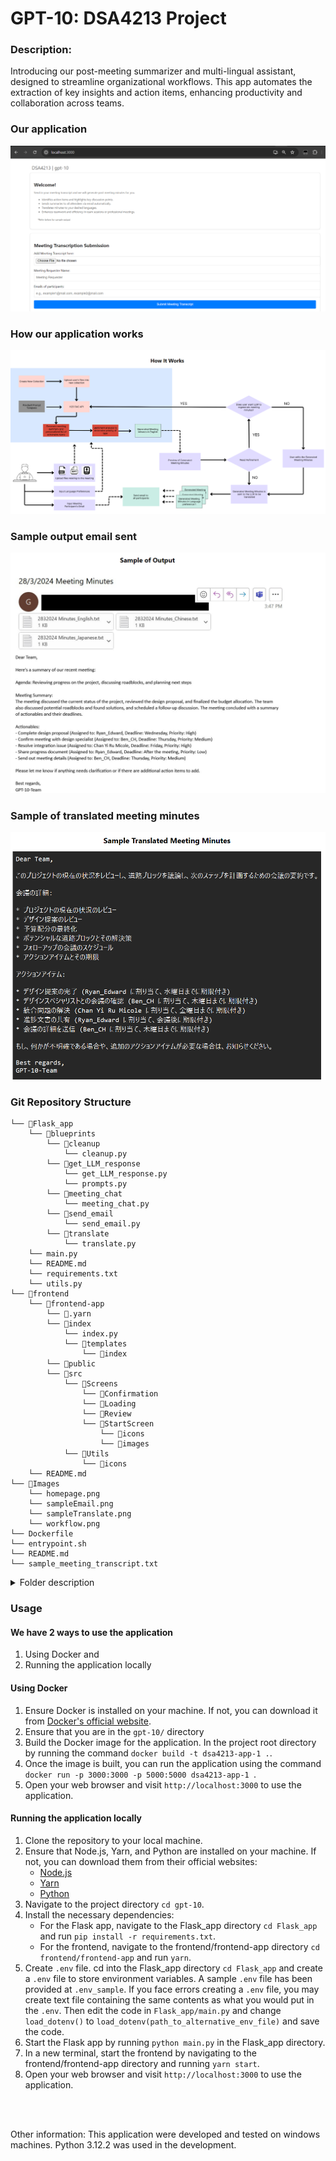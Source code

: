 # GPT-10: DSA4213 Project

### Description:
Introducing our post-meeting summarizer and multi-lingual assistant, designed to streamline organizational workflows. This app automates the extraction of key insights and action items, enhancing productivity and collaboration across teams. 

### Our application
![alt text](./Images/homepage.png)

### How our application works
![alt text](./Images/workflow.png)

### Sample output email sent
![alt text](./Images/sampleEmail.png)

### Sample of translated meeting minutes
![alt text](./Images/sampleTranslate.png)

### Git Repository Structure
```
└── 📁Flask_app
    └── 📁blueprints
        └── 📁cleanup
            └── cleanup.py
        └── 📁get_LLM_response
            └── get_LLM_response.py
            └── prompts.py
        └── 📁meeting_chat
            └── meeting_chat.py
        └── 📁send_email
            └── send_email.py
        └── 📁translate
            └── translate.py
    └── main.py
    └── README.md
    └── requirements.txt
    └── utils.py
└── 📁frontend
    └── 📁frontend-app
        └── 📁.yarn
        └── 📁index
            └── index.py
            └── 📁templates
                └── 📁index
        └── 📁public
        └── 📁src
            └── 📁Screens
                └── 📁Confirmation
                └── 📁Loading
                └── 📁Review
                └── 📁StartScreen
                    └── 📁icons
                    └── 📁images
            └── 📁Utils
                └── 📁icons
    └── README.md
└── 📁Images
    └── homepage.png
    └── sampleEmail.png
    └── sampleTranslate.png
    └── workflow.png
└── Dockerfile
└── entrypoint.sh
└── README.md
└── sample_meeting_transcript.txt
```
<details>
<summary>Folder description</summary>

- 📁Flask_app: This is the backend of the application. It contains the Flask server and all the blueprints for the different functionalities.
    - 📁blueprints: This folder contains different modules for the functionalities of the application.
        - 📁cleanup: This module is responsible for cleaning up the data.
            - cleanup.py: This file contains the code for the cleanup process.
        - 📁get_LLM_response: This module is responsible for getting responses from the LLM.
            - get_LLM_response.py: This file contains the code for getting responses.
            - prompts.py: This file contains the prompts for the LLM.
        - 📁meeting_chat: This module is responsible for handling the meeting chat.
            - meeting_chat.py: This file contains the code for the meeting chat.
        - 📁send_email: This module is responsible for sending emails.
            - send_email.py: This file contains the code for sending emails.
        - 📁translate: This module is responsible for translating text.
            - translate.py: This file contains the code for translation.
    - main.py: This is the main file that runs the Flask server.
    - README.md : README for the backend
    - requirements.txt
    - utils.py: This file contains utility functions used across the application.
- 📁frontend: This is the frontend of the application. It contains the React app.
    - 📁frontend-app: This folder contains the React application.
        - 📁.yarn: This folder contains Yarn related files.
        - 📁public: This folder contains public assets like images, icons, etc.
        - 📁src: This folder contains the source code for the React app.
            - 📁Screens: This folder contains the different screens of the app.
                - 📁Confirmation: This folder contains the Confirmation screen.
                - 📁Loading: This folder contains the Loading screen.
                - 📁Review: This folder contains the Review screen.
                - 📁StartScreen: This folder contains the Start screen.
                    - 📁icons: This folder contains the icons for the Start screen.
                    - 📁images: This folder contains the images for the Start screen.
            - 📁Utils: This folder contains utility functions used across the application.
                - 📁icons: This folder contains the icons for the Utils.
    - README: README for the frontend.
- 📁Images: This folder contains images of our application and outputs.
- Dockerfile: This file is used to create a Docker image for the application.
- entrypoint.sh: This script is executed at the start of the Docker container. It starts up both the backend and frontend.
- README.md: This is the main README file for the project. It provides an overview of the project and instructions on how to use the application.
- sample_meeting_transcript.txt: This is a sample transcript file that can be used to test the application.
</details>

### Usage
#### We have 2 ways to use the application
1. Using Docker and 
2. Running the application locally

#### Using Docker
1. Ensure Docker is installed on your machine. If not, you can download it from [Docker's official website](https://www.docker.com/products/docker-desktop).
2. Ensure that you are in the `gpt-10/` directory
3. Build the Docker image for the application. In the project root directory by running the command `docker build -t dsa4213-app-1 .`.
4. Once the image is built, you can run the application using the command `docker run -p 3000:3000 -p 5000:5000 dsa4213-app-1 `.
5. Open your web browser and visit `http://localhost:3000` to use the application.

#### Running the application locally
1. Clone the repository to your local machine.
2. Ensure that Node.js, Yarn, and Python are installed on your machine. If not, you can download them from their official websites:
    - [Node.js](https://nodejs.org/en/download/)
    - [Yarn](https://classic.yarnpkg.com/en/docs/install/#windows-stable)
    - [Python](https://www.python.org/downloads/)
3. Navigate to the project directory `cd gpt-10`.
4. Install the necessary dependencies:
    - For the Flask app, navigate to the Flask_app directory `cd Flask_app` and run `pip install -r requirements.txt`.
    - For the frontend, navigate to the frontend/frontend-app directory `cd frontend/frontend-app` and run `yarn`.
5. Create `.env` file. cd into the Flask_app directory `cd Flask_app` and create a `.env` file to store environment variables. A sample `.env` file has been provided at `.env_sample`. If you face errors creating a `.env` file, you may create text file containing the same contents as what you would put in the `.env`. Then edit the code in `Flask_app/main.py` and change `load_dotenv()` to `load_dotenv(path_to_alternative_env_file)` and save the code.
6. Start the Flask app by running `python main.py` in the Flask_app directory.
7. In a new terminal, start the frontend by navigating to the frontend/frontend-app directory and running `yarn start`.
8. Open your web browser and visit `http://localhost:3000` to use the application.


<br>
<br>

Other information:
This application were developed and tested on windows machines. Python 3.12.2 was used in the development.